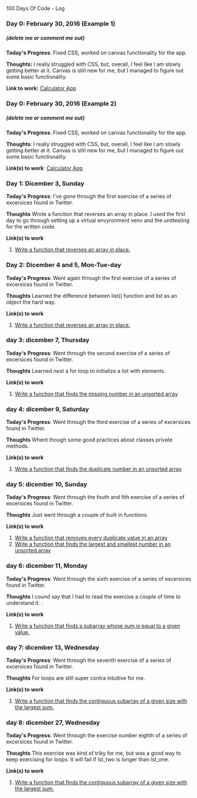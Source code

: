 #
100 Days Of Code - Log

### Day 0: February 30, 2016 (Example 1)
##### (delete me or comment me out)

**Today's Progress**: Fixed CSS, worked on canvas functionality for the app.

**Thoughts:** I really struggled with CSS, but, overall, I feel like I am slowly getting better at it. Canvas is still new for me, but I managed to figure out some basic functionality.

**Link to work:** [Calculator App](http://www.example.com)

### Day 0: February 30, 2016 (Example 2)
##### (delete me or comment me out)

**Today's Progress**: Fixed CSS, worked on canvas functionality for the app.

**Thoughts**: I really struggled with CSS, but, overall, I feel like I am slowly getting better at it. Canvas is still new for me, but I managed to figure out some basic functionality.

**Link(s) to work**: [Calculator App](http://www.example.com)


### Day 1: Dicember 3, Sunday

**Today's Progress**: I've gone through the first exercise of a series of
excersices found in Twitter.

**Thoughts** Wrote a function that reverses an array in place. I used the first
day to go through setting up a virtual envyronment venv and the unittesting for
the written code.

**Link(s) to work**
1. [Write a function that reverses an array in place.](https://twitter.com/svpino/status/1354048201511333890)

### Day 2: Dicember 4 and 5, Mon-Tue-day

**Today's Progress**: Went again through the first exercise of a series of
excersices found in Twitter.

**Thoughts** Learned the difference between list() function and list as an
object the hard way.

**Link(s) to work**
1. [Write a function that reverses an array in place.](https://twitter.com/svpino/status/1354048201511333890)

### day 3: dicember 7, Thursday

**Today's Progress**: Went through the second exercise of a series of
excersices found in Twitter.

**Thoughts** Learned nest a for loop to initialize a list with elements.

**Link(s) to work**
1. [Write a function that finds the missing number in an unsorted array](https://twitter.com/svpino/status/1354048202207600641)

### day 4: dicember 9, Saturday

**Today's Progress**: Went through the third exercise of a series of
excersices found in Twitter.

**Thoughts** Whent though some good practices about classes private methods.

**Link(s) to work**
1. [Write a function that finds the duplicate number in an unsorted array ](https://twitter.com/svpino/status/1354048202907987968)

### day 5: dicember 10, Sunday

**Today's Progress**: Went through the fouth and fith exercise of a series of
excersices found in Twitter.

**Thoughts** Just went through a couple of built in functions. 

**Link(s) to work**
1. [Write a function that removes every duplicate value in an array](https://twitter.com/svpino/status/1354048203704987648)
2. [Write a function that finds the largest and smallest number in an unsorted array](https://twitter.com/svpino/status/1354048204480933890)

### day 6: dicember 11, Monday

**Today's Progress**: Went through the sixth exercise of a series of
excersices found in Twitter.

**Thoughts** I cound say that I had to read the exercise a couple of time to
understand it. . 

**Link(s) to work**
1. [Write a function that finds a subarray whose sum is equal to a given value.](https://twitter.com/svpino/status/1354048205206466560)

### day 7: dicember 13, Wednesday

**Today's Progress**: Went through the seventh exercise of a series of
excersices found in Twitter.

**Thoughts** For loops are still super contra intuitive for me. 

**Link(s) to work**
1. [Write a function that finds the contiguous subarray of a given size with the largest sum.](https://twitter.com/svpino/status/1354048205990879232)

### day 8: dicember 27, Wednesday

**Today's Progress**: Went through the exercise number eighth of a series of
excersices found in Twitter.

**Thoughts** This exercise was kind of triky for me, but was a good way to keep
exercising for loops. It will fail if lst_two is longer than lst_one.

**Link(s) to work**
1. [Write a function that finds the contiguous subarray of a given size with the largest sum.](https://twitter.com/svpino/status/1354048205990879232)
